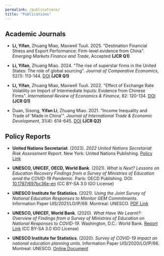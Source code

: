 ```yaml
---
permalink: /publications/
title: "Publications"
---
```


## Academic Journals

* **Li, Yifan**, Zhuang Miao, Maxwell Tuuli. 2025. "Destination Financial Stress and Export Performance: Firm-level evidence from China". *Emerging Markets Finance and Trade*, Accepted **(JCR Q1)**

* **Li, Yifan**, Zhuang Miao. 2024. "The rise of superstar firms in the United States: The role of global sourcing". *Journal of Comparative Economics*, 52(1): 113-144. [DOI](https://doi.org/10.1016/j.jce.2023.08.003) **(JCR Q1)**

* **Li, Yifan**, Zhuang Miao, Maxwell Tuuli. 2022. "Effect of Exchange Rate Volatility on Import of Intermediate Inputs: Evidence from Chinese Firms". *International Review of Economics \& Finance*, 82: 120-134. [DOI](https://doi.org/10.1016/j.iref.2022.06.012) **(JCR Q1)**

* Duan, Sisong, **Yifan Li**, Zhuang Miao. 2021. "Income Inequality and Trade of 'Made in China'". *Journal of International Trade \& Economic Development*, 31(4): 614-645. [DOI](https://doi.org/10.1080/09638199.2021.1999484) **(JCR Q2)**

## Policy Reports

* **United Nations Secretariat**. (2023). *2022 United Nations Secretariat Risk Assessment Report*. New York: United Nations Publishing. [Policy Link](https://policy.un.org/en/accountability/internal-controls/enterprise-risk-management)

* **UNESCO, UNICEF, OECD, World Bank**. (2021). *What is Next? Lessons on Education Recovery Findings from a Survey of Ministries of Education amid the COVID-19 Pandemic*. Paris: OECD Publishing. DOI: [10.1787/697bc36e-en](https://doi.org/10.1787/697bc36e-en) (CC BY-SA 3.0 IGO License)

* **UNESCO Institute for Statistics**. (2021). *Using the Joint Survey of National Education Responses to Monitor GEM Commitments*. Information Paper UIS/2021/LO/IP/69. Montreal: UNESCO. [PDF Link](http://uis.unesco.org/sites/default/files/documents/monitoringgemcommitmentsusingthejointsurvey.pdf)

* **UNESCO, UNICEF, World Bank**. (2020). *What Have We Learnt?: Overview of Findings from a Survey of Ministries of Education on National Responses to COVID-19*. Washington, D.C.: World Bank. [Report Link](https://uis.unesco.org/sites/default/files/documents/monitoring_gem_commitments_using_the_joint_survey.pdf) (CC BY-SA 3.0 IGO License)

* **UNESCO Institute for Statistics**. (2020). *Survey of COVID-19 impact on national education planning units*. Information Paper UIS/2020/LO/IP/66. Montreal: UNESCO. [Online Document](https://unesdoc.unesco.org/ark:/48223/pf0000374783)
